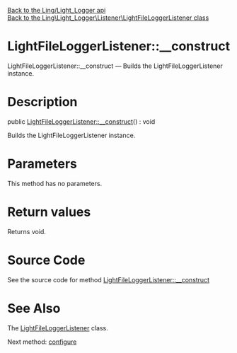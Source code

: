 [Back to the Ling/Light_Logger api](https://github.com/lingtalfi/Light_Logger/blob/master/doc/api/Ling/Light_Logger.md)<br>
[Back to the Ling\Light_Logger\Listener\LightFileLoggerListener class](https://github.com/lingtalfi/Light_Logger/blob/master/doc/api/Ling/Light_Logger/Listener/LightFileLoggerListener.md)


LightFileLoggerListener::__construct
================



LightFileLoggerListener::__construct — Builds the LightFileLoggerListener instance.




Description
================


public [LightFileLoggerListener::__construct](https://github.com/lingtalfi/Light_Logger/blob/master/doc/api/Ling/Light_Logger/Listener/LightFileLoggerListener/__construct.md)() : void




Builds the LightFileLoggerListener instance.




Parameters
================

This method has no parameters.


Return values
================

Returns void.








Source Code
===========
See the source code for method [LightFileLoggerListener::__construct](https://github.com/lingtalfi/Light_Logger/blob/master/Listener/LightFileLoggerListener.php#L108-L116)


See Also
================

The [LightFileLoggerListener](https://github.com/lingtalfi/Light_Logger/blob/master/doc/api/Ling/Light_Logger/Listener/LightFileLoggerListener.md) class.

Next method: [configure](https://github.com/lingtalfi/Light_Logger/blob/master/doc/api/Ling/Light_Logger/Listener/LightFileLoggerListener/configure.md)<br>

